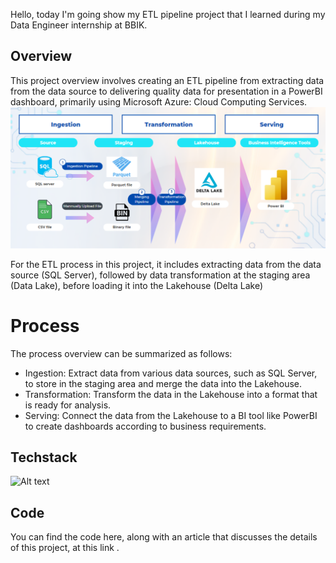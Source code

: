 Hello, today I'm going show my ETL pipeline project that I learned during my Data Engineer internship at BBIK.

## Overview
This project overview involves creating an ETL pipeline from extracting data from the data source to delivering quality data for presentation in a PowerBI dashboard, primarily using Microsoft Azure: Cloud Computing Services.
![Alt text](pictures/overview_de_project.png)

For the ETL process in this project, it includes extracting data from the data source (SQL Server), followed by data transformation at the staging area (Data Lake), before loading it into the Lakehouse (Delta Lake)


# Process
The process overview can be summarized as follows:

- Ingestion: Extract data from various data sources, such as SQL Server, to store in the staging area and merge the data into the Lakehouse.
- Transformation: Transform the data in the Lakehouse into a format that is ready for analysis.
- Serving: Connect the data from the Lakehouse to a BI tool like PowerBI to create dashboards according to business requirements.

## Techstack

![Alt text](pictures/techstack_de_project.png)

## Code
You can find the code here, along with an article that discusses the details of this project, at this link <link>.
